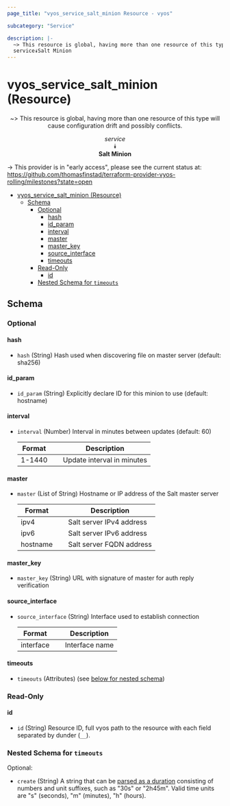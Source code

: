 ```yaml
---
page_title: "vyos_service_salt_minion Resource - vyos"

subcategory: "Service"

description: |-
  ~> This resource is global, having more than one resource of this type will cause configuration drift and possibly conflicts.
  service⯯Salt Minion
---
```


# vyos_service_salt_minion (Resource)
<center>

~> This resource is global, having more than one resource of this type will cause configuration drift and possibly conflicts.

*service*  
⯯  
**Salt Minion**


</center>

-> This provider is in "early access", please see the current status at: https://github.com/thomasfinstad/terraform-provider-vyos-rolling/milestones?state=open

<!--TOC-->

- [vyos_service_salt_minion (Resource)](#vyos_service_salt_minion-resource)
  - [Schema](#schema)
    - [Optional](#optional)
      - [hash](#hash)
      - [id_param](#id_param)
      - [interval](#interval)
      - [master](#master)
      - [master_key](#master_key)
      - [source_interface](#source_interface)
      - [timeouts](#timeouts)
    - [Read-Only](#read-only)
      - [id](#id)
    - [Nested Schema for `timeouts`](#nested-schema-for-timeouts)

<!--TOC-->

<!-- schema generated by tfplugindocs -->
## Schema

### Optional

#### hash
- `hash` (String) Hash used when discovering file on master server (default: sha256)
#### id_param
- `id_param` (String) Explicitly declare ID for this minion to use (default: hostname)
#### interval
- `interval` (Number) Interval in minutes between updates (default: 60)

    |  Format  &emsp;|  Description                 |
    |----------|------------------------------|
    |  1-1440  &emsp;|  Update interval in minutes  |
#### master
- `master` (List of String) Hostname or IP address of the Salt master server

    |  Format    &emsp;|  Description               |
    |------------|----------------------------|
    |  ipv4      &emsp;|  Salt server IPv4 address  |
    |  ipv6      &emsp;|  Salt server IPv6 address  |
    |  hostname  &emsp;|  Salt server FQDN address  |
#### master_key
- `master_key` (String) URL with signature of master for auth reply verification
#### source_interface
- `source_interface` (String) Interface used to establish connection

    |  Format     &emsp;|  Description     |
    |-------------|------------------|
    |  interface  &emsp;|  Interface name  |
#### timeouts
- `timeouts` (Attributes) (see [below for nested schema](#nestedatt--timeouts))

### Read-Only

#### id
- `id` (String) Resource ID, full vyos path to the resource with each field separated by dunder (`__`).

<a id="nestedatt--timeouts"></a>
### Nested Schema for `timeouts`

Optional:

- `create` (String) A string that can be [parsed as a duration](https://pkg.go.dev/time#ParseDuration) consisting of numbers and unit suffixes, such as &#34;30s&#34; or &#34;2h45m&#34;. Valid time units are &#34;s&#34; (seconds), &#34;m&#34; (minutes), &#34;h&#34; (hours).
